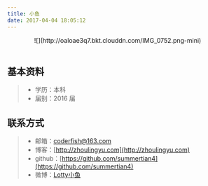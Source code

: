 ```yaml
---
title: 小鱼
date: 2017-04-04 18:05:12
---
```


<center>
![](http://oaloae3q7.bkt.clouddn.com/IMG_0752.png-mini)
</center>
<br/>

## 基本资料

> * 学历：本科
> * 届别：2016 届

## 联系方式

> * 邮箱：<coderfish@163.com>
> * 博客：[http://zhoulingyu.com](http://zhoulingyu.com)
> * github：[https://github.com/summertian4](https://github.com/summertian4)
> * 微博：[Lotty小鱼](http://weibo.com/coderfish/)


